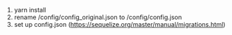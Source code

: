 1. yarn install
2. rename /config/config_original.json to /config/config.json
3. set up config.json (https://sequelize.org/master/manual/migrations.html)